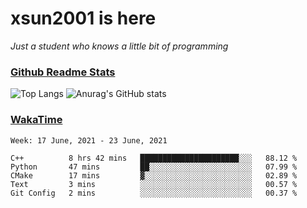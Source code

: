 # xsun2001 is here

*Just a student who knows a little bit of programming*

### [Github Readme Stats](https://github.com/anuraghazra/github-readme-stats)

![Top Langs](https://github-readme-stats.vercel.app/api/top-langs/?username=xsun2001&layout=compact&theme=radical) ![Anurag's GitHub stats](https://github-readme-stats.vercel.app/api?username=xsun2001&show_icons=true&theme=radical)

### [WakaTime](https://wakatime.com)

<!--START_SECTION:waka-->
```text
Week: 17 June, 2021 - 23 June, 2021

C++          8 hrs 42 mins   ██████████████████████░░░   88.12 % 
Python       47 mins         ██░░░░░░░░░░░░░░░░░░░░░░░   07.99 % 
CMake        17 mins         ▓░░░░░░░░░░░░░░░░░░░░░░░░   02.89 % 
Text         3 mins          ░░░░░░░░░░░░░░░░░░░░░░░░░   00.57 % 
Git Config   2 mins          ░░░░░░░░░░░░░░░░░░░░░░░░░   00.37 % 
```
<!--END_SECTION:waka-->

